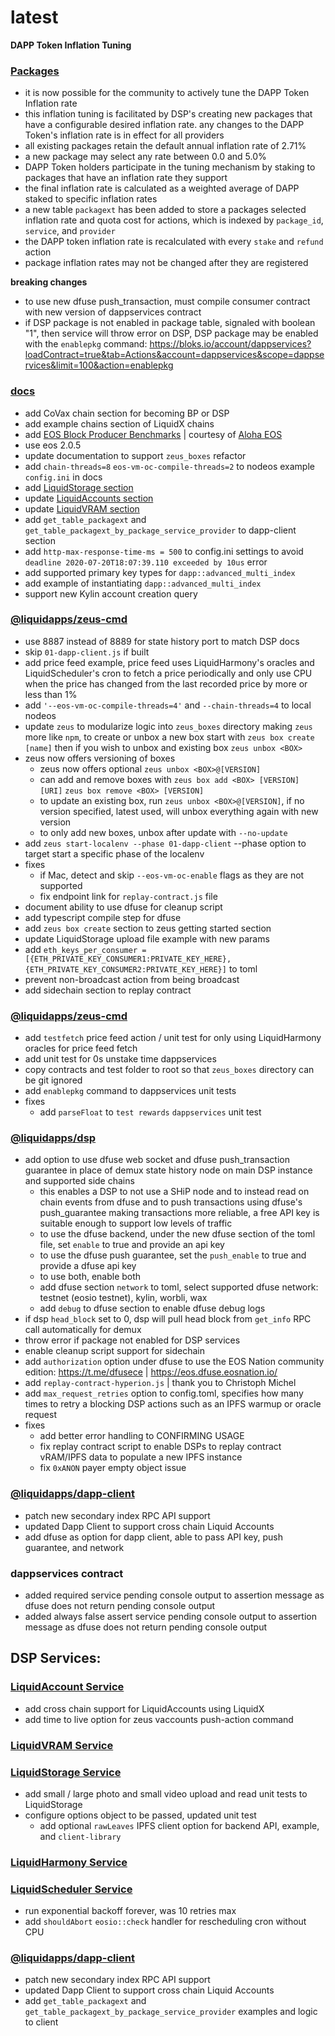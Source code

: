 latest
========

**DAPP Token Inflation Tuning**
### [Packages](https://docs.liquidapps.io/en/v2.0/dsps/packages.html)
- it is now possible for the community to actively tune the DAPP Token Inflation rate
- this inflation tuning is facilitated by DSP's creating new packages that have a configurable desired inflation rate. any changes to the DAPP Token's inflation rate is in effect for all providers
- all existing packages retain the default annual inflation rate of 2.71%
- a new package may select any rate between 0.0 and 5.0%
- DAPP Token holders participate in the tuning mechanism by staking to packages that have an inflation rate they support
- the final inflation rate is calculated as a weighted average of DAPP staked to specific inflation rates
- a new table `packagext` has been added to store a packages selected inflation rate and quota cost for actions, which is indexed by `package_id`, `service`, and `provider`
- the DAPP token inflation rate is recalculated with every `stake` and `refund` action
- package inflation rates may not be changed after they are registered

**breaking changes**
- to use new dfuse push_transaction, must compile consumer contract with new version of dappservices contract
- if DSP package is not enabled in package table, signaled with boolean "1", then service will throw error on DSP, DSP package may be enabled with the `enablepkg` command: https://bloks.io/account/dappservices?loadContract=true&tab=Actions&account=dappservices&scope=dappservices&limit=100&action=enablepkg

### [docs](https://docs.liquidapps.io/en/stable/)
- add CoVax chain section for becoming BP or DSP
- add example chains section of LiquidX chains
- add [EOS Block Producer Benchmarks](https://www.alohaeos.com/tools/benchmarks#networkId=21&timeframeId=2) | courtesy of [Aloha EOS](https://www.alohaeos.com/)
- use eos 2.0.5
- update documentation to support `zeus_boxes` refactor
- add `chain-threads=8` `eos-vm-oc-compile-threads=2` to nodeos example `config.ini` in docs
- add [LiquidStorage section](../developers/storage-getting-started)
- update [LiquidAccounts section](../developers/vaccounts-getting-started)
- update [LiquidVRAM section](../developers/vram-getting-started)
- add `get_table_packagext` and `get_table_packagext_by_package_service_provider` to dapp-client section
- add `http-max-response-time-ms = 500` to config.ini settings to avoid `deadline 2020-07-20T18:07:39.110 exceeded by 10us` error
- add supported primary key types for `dapp::advanced_multi_index`
- add example of instantiating `dapp::advanced_multi_index`
- support new Kylin account creation query

### [@liquidapps/zeus-cmd](https://www.npmjs.com/package/@liquidapps/zeus-cmd)
- use 8887 instead of 8889 for state history port to match DSP docs
- skip `01-dapp-client.js` if built
- add price feed example, price feed uses LiquidHarmony's oracles and LiquidScheduler's cron to fetch a price periodically and only use CPU when the price has changed from the last recorded price by more or less than 1%
- add `'--eos-vm-oc-compile-threads=4'` and `--chain-threads=4` to local nodeos
- update `zeus` to modularize logic into `zeus_boxes` directory making `zeus` more like `npm`, to create or unbox a new box start with `zeus box create [name]` then if you wish to unbox and existing box `zeus unbox <BOX>`
- zeus now offers versioning of boxes
    - zeus now offers optional `zeus unbox <BOX>@[VERSION]`
    - can add and remove boxes with `zeus box add <BOX> [VERSION] [URI]` `zeus box remove <BOX> [VERSION]`
    - to update an existing box, run `zeus unbox <BOX>@[VERSION]`, if no version specified, latest used, will unbox everything again with new version
    - to only add new boxes, unbox after update with `--no-update`
- add `zeus start-localenv --phase 01-dapp-client` --phase option to target start a specific phase of the localenv
- fixes
    - if Mac, detect and skip `--eos-vm-oc-enable` flags as they are not supported
    - fix endpoint link for `replay-contract.js` file
- document ability to use dfuse for cleanup script
- add typescript compile step for dfuse
- add `zeus box create` section to zeus getting started section
- update LiquidStorage upload file example with new params
- add `eth_keys_per_consumer = [{ETH_PRIVATE_KEY_CONSUMER1:PRIVATE_KEY_HERE}, {ETH_PRIVATE_KEY_CONSUMER2:PRIVATE_KEY_HERE}]` to toml
- prevent non-broadcast action from being broadcast
- add sidechain section to replay contract

### [@liquidapps/zeus-cmd](https://www.npmjs.com/package/@liquidapps/zeus-cmd)
- add `testfetch` price feed action / unit test for only using LiquidHarmony oracles for price feed fetch
- add unit test for 0s unstake time dappservices
- copy contracts and test folder to root so that `zeus_boxes` directory can be git ignored 
- add `enablepkg` command to dappservices unit tests
- fixes
    - add `parseFloat` to `test rewards` `dappservices` unit test

### [@liquidapps/dsp](https://www.npmjs.com/package/@liquidapps/dsp)
- add option to use dfuse web socket and dfuse push_transaction guarantee in place of demux state history node on main DSP instance and supported side chains
    - this enables a DSP to not use a SHiP node and to instead read on chain events from dfuse and to push transactions using dfuse's push_guarantee making transactions more reliable, a free API key is suitable enough to support low levels of traffic
    - to use the dfuse backend, under the new dfuse section of the toml file, set `enable` to true and provide an api key
    - to use the dfuse push guarantee, set the `push_enable` to true and provide a dfuse api key
    - to use both, enable both
    - add dfuse section `network` to toml, select supported dfuse network: testnet (eosio testnet), kylin, worbli, wax
    - add `debug` to dfuse section to enable dfuse debug logs 
- if dsp `head_block` set to 0, dsp will pull head block from `get_info` RPC call automatically for demux
- throw error if package not enabled for DSP services
- enable cleanup script support for sidechain
- add `authorization` option under dfuse to use the EOS Nation community edition: https://t.me/dfusece | https://eos.dfuse.eosnation.io/
- add `replay-contract-hyperion.js` | thank you to Christoph Michel
- add `max_request_retries` option to config.toml, specifies how many times to retry a blocking DSP actions such as an IPFS warmup or oracle request
- fixes
    - add better error handling to CONFIRMING USAGE
    - fix replay contract script to enable DSPs to replay contract vRAM/IPFS data to populate a new IPFS instance
    - fix `0xANON` payer empty object issue

### [@liquidapps/dapp-client](https://www.npmjs.com/package/@liquidapps/dapp-client)
- patch new secondary index RPC API support
- updated Dapp Client to support cross chain Liquid Accounts
- add dfuse as option for dapp client, able to pass API key, push guarantee, and network

### dappservices contract
- added required service pending console output to assertion message as dfuse does not return pending console output
- added always false assert service pending console output to assertion message as dfuse does not return pending console output

## DSP Services:

### [LiquidAccount Service](https://docs.liquidapps.io/en/v2.0/services/vaccounts-service.html)
- add cross chain support for LiquidAccounts using LiquidX
- add time to live option for zeus vaccounts push-action command

### [LiquidVRAM Service](https://docs.liquidapps.io/en/stable/services/ipfs-service.html)

### [LiquidStorage Service](https://docs.liquidapps.io/en/stable/services/storage-service.html)
- add small / large photo and small video upload and read unit tests to LiquidStorage
- configure options object to be passed, updated unit test
    - add optional `rawLeaves` IPFS client option for backend API, example, and `client-library`

### [LiquidHarmony Service](https://docs.liquidapps.io/en/stable/developers/harmony-getting-started.html)

### [LiquidScheduler Service](https://docs.liquidapps.io/en/stable/developers/cron-getting-started.html)
- run exponential backoff forever, was 10 retries max
- add `shouldAbort` `eosio::check` handler for rescheduling cron without CPU

### [@liquidapps/dapp-client](https://www.npmjs.com/package/@liquidapps/dapp-client)
- patch new secondary index RPC API support
- updated Dapp Client to support cross chain Liquid Accounts
- add `get_table_packagext` and `get_table_packagext_by_package_service_provider` examples and logic to client 
